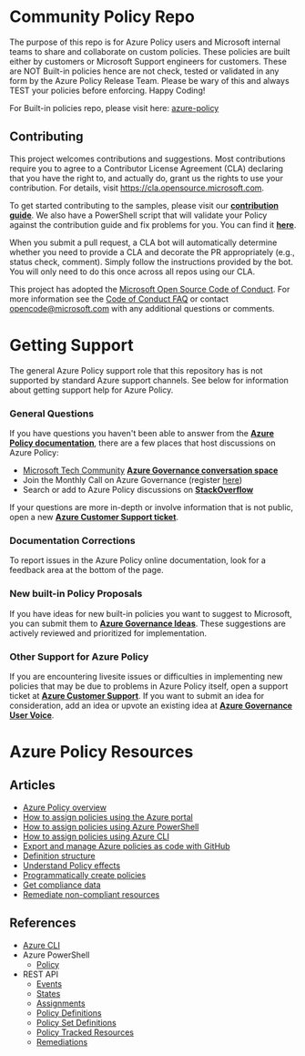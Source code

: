 # Community Policy Repo

<!-- 
Guidelines on README format: https://review.learn.microsoft.com/help/contribute/samples/concepts/readme-template

Guidance on onboarding samples to learn.microsoft.com/samples: https://review.learn.microsoft.com/help/contribute/samples/process/onboarding
-->

The purpose of this repo is for Azure Policy users and Microsoft internal teams to share and collaborate on custom policies. These policies are built either by customers or Microsoft Support engineers for customers. These are NOT Built-in policies hence are not check, tested or validated in any form by the Azure Policy Release Team. Please be wary of this and always TEST your policies before enforcing. Happy Coding! 

For Built-in policies repo, please visit here: [azure-policy](https://github.com/Azure/azure-policy)

<!-- IntelliJ test commit -->
## Contributing

This project welcomes contributions and suggestions.  Most contributions require you to agree to a
Contributor License Agreement (CLA) declaring that you have the right to, and actually do, grant us
the rights to use your contribution. For details, visit https://cla.opensource.microsoft.com.

To get started contributing to the samples, please visit our [**contribution guide**](https://github.com/Azure/Community-Policy/blob/master/CONTRIBUTING.md). We also have a PowerShell script that will validate your Policy against the contribution guide and fix problems for you. You can find it [**here**](https://github.com/Azure/Community-Policy/blob/main/Scripts/Confirm-PolicyDefinitionIsValid.ps1).

When you submit a pull request, a CLA bot will automatically determine whether you need to provide
a CLA and decorate the PR appropriately (e.g., status check, comment). Simply follow the instructions
provided by the bot. You will only need to do this once across all repos using our CLA.

This project has adopted the [Microsoft Open Source Code of Conduct](https://opensource.microsoft.com/codeofconduct/).
For more information see the [Code of Conduct FAQ](https://opensource.microsoft.com/codeofconduct/faq/) or
contact [opencode@microsoft.com](mailto:opencode@microsoft.com) with any additional questions or comments.


# Getting Support

The general Azure Policy support role that this repository has is not supported by standard Azure support channels. See below for information about getting support help for Azure Policy.

### General Questions

If you have questions you haven't been able to answer from the [**Azure Policy documentation**](https://docs.microsoft.com/azure/governance/policy), there are a few places that host discussions on Azure Policy:

 - [Microsoft Tech Community](https://techcommunity.microsoft.com/) [**Azure Governance conversation space**](https://techcommunity.microsoft.com/t5/Azure-Governance/bd-p/AzureGovernance)
 - Join the Monthly Call on Azure Governance (register [here](https://forms.office.com/Pages/ResponsePage.aspx?id=v4j5cvGGr0GRqy180BHbRxn7UD7lweFDnmuLj72r6E1UN1dLNTBZUVMyNVpHUjJLRE5PVDVGNlkyOC4u))
 - Search or add to Azure Policy discussions on [**StackOverflow**](https://stackoverflow.com/questions/tagged/azure-policy+or+azure+policy)

If your questions are more in-depth or involve information that is not public, open a new [**Azure Customer Support ticket**](https://azure.microsoft.com/support/create-ticket/).

### Documentation Corrections

To report issues in the Azure Policy online documentation, look for a feedback area at the bottom of the page.

### New built-in Policy Proposals

If you have ideas for new built-in policies you want to suggest to Microsoft, you can submit them to [**Azure Governance Ideas**](https://feedback.azure.com/d365community/forum/675ae472-f324-ec11-b6e6-000d3a4f0da0). These suggestions are actively reviewed and prioritized for implementation.

### Other Support for Azure Policy

If you are encountering livesite issues or difficulties in implementing new policies that may be due to problems in Azure Policy itself, open a support ticket at [**Azure Customer Support**](https://azure.microsoft.com/support/create-ticket/). If you want to submit an idea for consideration, add an idea or upvote an existing idea at [**Azure Governance User Voice**](https://feedback.azure.com/forums/915958-azure-governance).


# Azure Policy Resources

## Articles

- [Azure Policy overview](https://learn.microsoft.com/azure/governance/policy/overview)
- [How to assign policies using the Azure portal](https://learn.microsoft.com/azure/governance/policy/assign-policy-portal)
- [How to assign policies using Azure PowerShell](https://learn.microsoft.com/azure/governance/policy/assign-policy-powershell)
- [How to assign policies using Azure CLI](https://learn.microsoft.com/azure/governance/policy/assign-policy-azurecli)
- [Export and manage Azure policies as code with GitHub](https://learn.microsoft.com/en-us/azure/governance/policy/tutorials/policy-as-code-github)
- [Definition structure](https://learn.microsoft.com/azure/governance/policy/concepts/definition-structure)
- [Understand Policy effects](https://learn.microsoft.com/azure/governance/policy/concepts/effects)
- [Programmatically create policies](https://learn.microsoft.com/azure/governance/policy/how-to/programmatically-create)
- [Get compliance data](https://learn.microsoft.com/azure/governance/policy/how-to/get-compliance-data)
- [Remediate non-compliant resources](https://learn.microsoft.com/azure/governance/policy/how-to/remediate-resources)

## References

- [Azure CLI](https://learn.microsoft.com/cli/azure/policy)
- Azure PowerShell
  - [Policy](https://learn.microsoft.com/powershell/module/az.resources/#policies)
- REST API
  - [Events](https://learn.microsoft.com/en-us/rest/api/policy/policy-events)
  - [States](https://learn.microsoft.com/en-us/rest/api/policy/policy-states)
  - [Assignments](https://learn.microsoft.com/rest/api/policy/policy-assignments)
  - [Policy Definitions](https://learn.microsoft.com/rest/api/policy/policy-definitions)
  - [Policy Set Definitions](https://learn.microsoft.com/rest/api/policy/policy-set-definitions)
  - [Policy Tracked Resources](https://learn.microsoft.com/rest/api/policy/policy-tracked-resources)
  - [Remediations](https://learn.microsoft.com/rest/api/policy/remediations)
